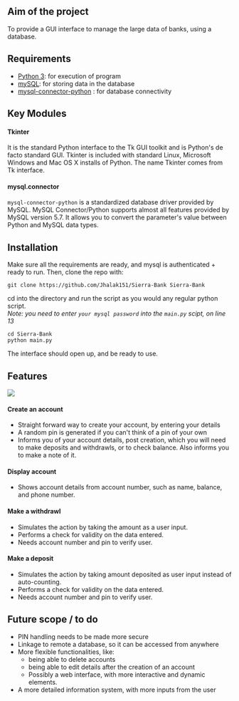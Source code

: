 ## Aim of the project
To provide a GUI interface to manage the large data of banks, using a database.

## Requirements
- [Python 3](https://www.python.org/downloads/): for execution of program
- [mySQL](https://dev.mysql.com/downloads/mysql/): for storing data in the database
- [mysql-connector-python](https://pypi.org/project/mysql-connector-python/) : for database connectivity

## Key Modules
#### Tkinter
It is the standard Python interface to the Tk GUI toolkit and is Python's de facto standard GUI. Tkinter is included with standard Linux, Microsoft Windows and Mac OS X installs of Python. The name Tkinter comes from Tk interface.

#### mysql.connector
`mysql-connector-python` is a standardized database driver provided by MySQL. MySQL Connector/Python supports almost all features provided by MySQL version 5.7. It allows you to convert the parameter's value between Python and MySQL data types.

## Installation
Make sure all the requirements are ready, and mysql is authenticated + ready to run.
Then, clone the repo with:
```
git clone https://github.com/Jhalak151/Sierra-Bank Sierra-Bank
```
cd into the directory and run the script as you would any regular python script. <br>
<i>Note: you need to enter `your mysql password` into the `main.py` scipt, on line 13</i>
```
cd Sierra-Bank
python main.py
```
The interface should open up, and be ready to use.

## Features
<img src='vis.png'>

#### Create an account
- Straight forward way to create your account, by entering your details
- A random pin is generated if you can't think of a pin of your own
- Informs you of your account details, post creation, which you will need to make deposits and withdrawls, or to check balance. Also informs you to make a note of it.

#### Display account
- Shows account details from account number, such as name, balance, and phone number.

#### Make a withdrawl
- Simulates the action by taking the amount as a user input.
- Performs a check for validity on the data entered.
- Needs account number and pin to verify user.

#### Make a deposit
- Simulates the action by taking amount deposited as user input instead of auto-counting.
- Performs a check for validity on the data entered.
- Needs account number and pin to verify user.


## Future scope / to do
- PIN handling needs to be made more secure
- Linkage to remote a database, so it can be accessed from anywhere
- More flexible functionalities, like:
	- being able to delete accounts
	- being able to edit details after the creation of an account
	- Possibly a web interface, with more interactive and dynamic elements.
- A more detailed information system, with more inputs from the user
